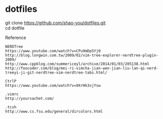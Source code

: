 dotfiles
========

git clone https://github.com/shao-you/dotfiles.git  
cd dotfile

Reference

	NERDTree
	https://www.youtube.com/watch?v=CPu9mDpSYj0
	http://blog.longwin.com.tw/2009/02/vim-tree-explorer-nerdtree-plugin-2009/
	http://www.cppblog.com/summericeyl/archive/2014/01/03/205138.html
	http://foocoder.com/blog/mei-ri-vimcha-jian-wen-jian-liu-lan-qi-nerd-treeyi-ji-git-nerdtree-vim-nerdtree-tabs.html/

	CtrlP
	https://www.youtube.com/watch?v=9XrHk3xjYsw

	.vimrc  
	http://yoursachet.com/  
	
	.tcsh  
	http://www.cs.fsu.edu/general/dircolors.html  
	

